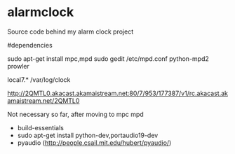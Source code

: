 # alarmclock
Source code behind my alarm clock project


#dependencies

sudo apt-get install mpc,mpd
sudo gedit /etc/mpd.conf
python-mpd2
prowler

local7.* /var/log/clock


http://2QMTL0.akacast.akamaistream.net:80/7/953/177387/v1/rc.akacast.akamaistream.net/2QMTL0
 
Not necessary so far, after moving to mpc mpd
 - build-essentials
 - sudo apt-get install python-dev,portaudio19-dev
 - pyaudio (http://people.csail.mit.edu/hubert/pyaudio/)